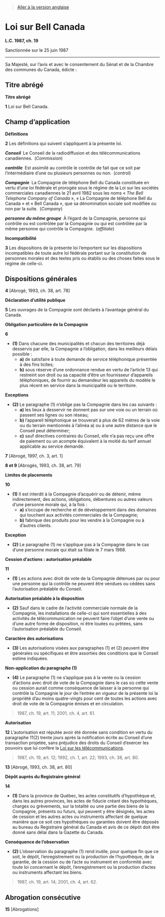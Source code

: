 > [Aller à la version anglaise](/en/Acts/Statutes%20of%20Canada/1987/c.%2019.md)

# Loi sur Bell Canada

**L.C. 1987, ch. 19**


Sanctionnée sur le 25 juin 1987

----------



Sa Majesté, sur l’avis et avec le consentement du Sénat et de la Chambre des communes du Canada, édicte :






## Titre abrégé



**Titre abrégé**

**1** Loi sur Bell Canada.




## Champ d’application



**Définitions**

**2** Les définitions qui suivent s’appliquent à la présente loi.

***Conseil*** Le Conseil de la radiodiffusion et des télécommunications canadiennes. (*Commission*)

***contrôle*** Est assimilé au contrôle le contrôle de fait que ce soit par l’intermédiaire d’une ou plusieurs personnes ou non. (*control*)

***Compagnie*** La Compagnie de téléphone Bell du Canada constituée en vertu d’une loi fédérale et prorogée sous le régime de la Loi sur les sociétés commerciales canadiennes le 21 avril 1982 sous les noms « *The Bell Telephone Company of Canada* », « La Compagnie de téléphone Bell du Canada » et « Bell Canada », que sa dénomination sociale soit modifiée ou non par la suite. (*Company*)

***personne du même groupe*** À l’égard de la Compagnie, personne qui contrôle ou est contrôlée par la Compagnie ou qui est contrôlée par la même personne qui contrôle la Compagnie. (*affiliate*)




**Incompatibilité**

**3** Les dispositions de la présente loi l’emportent sur les dispositions incompatibles de toute autre loi fédérale portant sur la constitution de personnes morales et des textes pris ou établis ou des choses faites sous le régime de celle-ci.




## Dispositions générales


**4** [Abrogé, 1993, ch. 38, art. 78]




**Déclaration d’utilité publique**

**5** Les ouvrages de la Compagnie sont déclarés à l’avantage général du Canada.




**Obligation particulière de la Compagnie**

**6** 

- **(1)** Dans chacune des municipalités et chacun des territoires déjà desservis par elle, la Compagnie a l’obligation, dans les meilleurs délais possible :
	- **a)** de satisfaire à toute demande de service téléphonique présentée à des fins licites;
	- **b)** sous réserve d’une ordonnance rendue en vertu de l’article 13 qui restreint son droit ou sa capacité d’être un fournisseur d’appareils téléphoniques, de fournir au demandeur les appareils du modèle le plus récent en service dans la municipalité ou le territoire.

**Exceptions**

- **(2)** Le paragraphe (1) n’oblige pas la Compagnie dans les cas suivants :
	- **a)** les lieux à desservir ne donnent pas sur une voie ou un terrain où passent ses lignes ou son réseau;
	- **b)** l’appareil téléphonique se trouverait à plus de 62 mètres de la voie ou du terrain mentionnés à l’alinéa a) ou à une autre distance que le Conseil peut déterminer;
	- **c)** sauf directives contraires du Conseil, elle n’a pas reçu une offre de paiement ou un acompte équivalent à la moitié du tarif annuel applicable au service demandé.



**7** [Abrogé, 1997, ch. 3, art. 1]



**8 et 9** [Abrogés, 1993, ch. 38, art. 79]




**Limites de placements**

**10** 

- **(1)** Il est interdit à la Compagnie d’acquérir ou de détenir, même indirectement, des actions, obligations, débentures ou autres valeurs d’une personne morale qui, à la fois :
	- **a)** s’occupe de recherche et de développement dans des domaines qui touchent aux activités commerciales de la Compagnie;
	- **b)** fabrique des produits pour les vendre à la Compagnie ou à d’autres clients.

**Exception**

- **(2)** Le paragraphe (1) ne s’applique pas à la Compagnie dans le cas d’une personne morale qui était sa filiale le 7 mars 1968.




**Cession d’actions : autorisation préalable**

**11** 

- **(1)** Les actions avec droit de vote de la Compagnie détenues par ou pour une personne qui la contrôle ne peuvent être vendues ou cédées sans l’autorisation préalable du Conseil.

**Autorisation préalable à la disposition**

- **(2)** Sauf dans le cadre de l’activité commerciale normale de la Compagnie, les installations de celle-ci qui sont essentielles à des activités de télécommunication ne peuvent faire l’objet d’une vente ou d’une autre forme de disposition, ni être louées ou prêtées, sans l’autorisation préalable du Conseil.

**Caractère des autorisations**

- **(3)** Les autorisations visées aux paragraphes (1) et (2) peuvent être générales ou spécifiques et être assorties des conditions que le Conseil estime indiquées.

**Non-application du paragraphe (1)**

- **(4)** Le paragraphe (1) ne s’applique pas à la vente ou la cession d’actions avec droit de vote de la Compagnie dans le cas où cette vente ou cession aurait comme conséquence de laisser à la personne qui contrôle la Compagnie le jour de l’entrée en vigueur de la présente loi la propriété d’au moins quatre-vingts pour cent de toutes les actions avec droit de vote de la Compagnie émises et en circulation.
> 1987, ch. 19, art. 11; 2001, ch. 4, art. 61.





**Autorisation**

**12** L’autorisation est réputée avoir été donnée sans condition en vertu du paragraphe 11(2) trente jours après la notification écrite au Conseil d’une transaction projetée, sans préjudice des droits du Conseil d’exercer les pouvoirs que lui confère la [Loi sur les télécommunications](/fr/Lois/Lois%20du%20Canada/1993/ch.%2038.md).
> 1987, ch. 19, art. 12; 1992, ch. 1, art. 22; 1993, ch. 38, art. 80.




**13** [Abrogé, 1993, ch. 38, art. 80]




**Dépôt auprès du Registraire général**

**14** 

- **(1)** Dans la province de Québec, les actes constitutifs d’hypothèque et, dans les autres provinces, les actes de fiducie créant des hypothèques, charges ou grèvements, sur la totalité ou une partie des biens de la Compagnie, présents ou futurs, qui peuvent y être désignés, les actes de cession et les autres actes ou instruments affectant de quelque manière que ce soit ces hypothèques ou garanties doivent être déposés au bureau du Registraire général du Canada et avis de ce dépôt doit être donné sans délai dans la Gazette du Canada.

**Conséquence de l’observation**

- **(2)** L’observation du paragraphe (1) rend inutile, pour quelque fin que ce soit, le dépôt, l’enregistrement ou la production de l’hypothèque, de la garantie, de la cession ou de l’acte ou instrument en conformité avec toute loi concernant le dépôt, l’enregistrement ou la production d’actes ou instruments affectant les biens.
> 1987, ch. 19, art. 14; 2001, ch. 4, art. 62.





## Abrogation consécutive


**15** [Abrogations]


